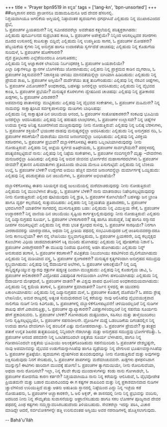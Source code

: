 +++
title = 'Prayer bpn9519 in ಕನ್ನಡ'
tags = ['lang-kn', 'bpn-unsorted']
+++
##ಅಗ್ನಿಶಾಸನ
ಪರಮ ಪ್ರಾಚೀನನೂ ಮಹಾಮಹಿಮನೂ ಆದ ದೇವರ ಹೆಸರಿನಲ್ಲಿ.  
ನಿಶ್ಚಯವಾಗಿಯೂ ಅಗಲಿಕೆಯ ಅಗ್ನಿಯಲ್ಲಿ ನಿಷ್ಠಾವಂತರ ಹೃದಯಗಳು ಧಗಧಗಿಸಿವೆ
ಎಲ್ಲಿಹುದು ನಿನ್ನ ಮುಖಾರವಿಂದದ ಪ್ರಭೆ,  
ಓ ಪ್ರಪಂಚಗಳ ಪ್ರಿಯತಮನೇ? 
ನಿನ್ನ ಸಮೀಪದವರೆಲ್ಲಾ ಅವಶೇಷದ ಕತ್ತಲೆಯಲ್ಲಿ ಪರಿತ್ಯಕ್ತರಾಗಿಹರು:   
ಎಲ್ಲಿಹುದು ಪುನರ್ಮಿಲನದ ಸುಪ್ರಭಾತದ ಕಾಂತಿ, 
ಓ ಪ್ರಪಂಚಗಳ ಅಪೇಕ್ಷೆಯೇ? 
ನಿನ್ನಿಂದ ಆರಿಸಲ್ಪಟ್ಟವರ ಶರೀರಗಳು ದೂರದ ಉಸುಕಿನಲ್ಲಿ ಕಂಪಿಸುತ್ತಾ ಬಿದ್ದಿವೆ; ಎಲ್ಲಿಹುದು ನಿನ್ನ ಉಪಸ್ಥಿತಿಯ ಸಾಗರ, 
ಓ ಪ್ರಪಂಚಗಳ ಮೋಹಕನೇ?
ಹೆಬ್ಬಯಕೆಯ ಕೈಗಳು ನಿನ್ನ ಅನುಗ್ರಹ ಹಾಗೂ ಉದಾರತೆಯ ಸ್ವರ್ಗದೆಡೆ ಚಾಚಿಹವು; 
ಎಲ್ಲಿಹುದು ನಿನ್ನ ಕೊಡುಗೆಯ ಸುರಿಮಳೆ, 
ಓ ಪ್ರಪಂಚಗಳ ಹೊಣೆಗಾರನೇ?  
ದೈವ ಪ್ರತಿಭಟಕರು ಎಲ್ಲೆಡೆಯಿಂದಲೂ ಪೀಡಿಸುತಿಹರು;  
ಎಲ್ಲಿಹುದು ನಿನ್ನ ಆಜ್ಞಾಕಾರಕ ಲೇಖನಿಯ ನಿರ್ಬಂಧಕಶಕ್ತಿ 
ಓ ಪ್ರಪಂಚಗಳ ಜಯಶಾಲಿಯೇ?  
ಎಲ್ಲಾ ದಿಕ್ಕುಗಳಲ್ಲೂ  ಶ್ವಾನಗಳ ಬೊಗಳಿಕೆಯು ಜೋರಾಗಿಹುದು; 
ಎಲ್ಲಿಹನು ನಿನ್ನ ಪ್ರಾಕ್ರಮದ ಕಾಡಿನ ಮೃಗರಾಜ, 
ಓ ಪ್ರಪಂಚಗಳ ಶಿಕ್ಷಿಸುವವನೇ? 
ನಿರಾಸಕ್ತಿಯ ಚಳಿಯು ಮಾನವತೆಯನ್ನೆಲ್ಲಾ ಬಿಗಿಯಾಗಿ ಹಿಡಿದಿಹುದು: 
ಎಲ್ಲಿಹುದು ನಿನ್ನ ಪ್ರೇಮದ ಶಾಖ, 
ಓ ಪ್ರಪಂಚಗಳ ಅಗ್ನಿಯೇ? ದುರ್ದೆಶೆಯು ತುತ್ತ ತುದಿಗೇರಿಹುದು: 
ಎಲ್ಲಿಹವು ನಿನ್ನ ನೆರವಿನ ಚಿಹ್ನೆಗಳು, ಓ ಪ್ರಪಂಚಗಳ ವಿಮೋಚಕನೇ? 
ಅಂಧಕಾರವು, ಬಹಳಷ್ಟು ಜನರನ್ನೆಲ್ಲಾ ಆವರಿಸಿಹುದು; 
ಎಲ್ಲಿಹುದು ನಿನ್ನ ವೈಭವದ ಕಾಂತಿ, ಓ ಪ್ರಪಂಚಗಳ ಪ್ರಭೆಯೇ? 
ಮನುಷ್ಯರ ಕೊರಳುಗಳು ದ್ವೇಷದಿಂದ ಚಾಚಿಹವು: 
ಎಲ್ಲಿಹವು ನಿನ್ನ ಪ್ರತೀಕಾರದ ಖಡ್ಗಗಳು, ಓ ಪ್ರಪಂಚಗಳ ವಿನಾಶಕನೇ?  
ಅಪಮಾನವು ಪಾತಾಳವನ್ನು ಮುಟ್ಟಿಹುದು:  ಎಲ್ಲಿಹವು ನಿನ್ನ ವೈಭವದ ಸಂಕೇತಗಳು,
ಓ ಪ್ರಪಂಚಗಳ ಮಹಿಮನೇ?  ನಿನ್ನ ನಾಮವನ್ನು ಸಾಕ್ಷಾತ್ಕರಿಸಿದ ಸರ್ವಕೃಪಾಳುವನ್ನು 
ದುಃಖಗಳು ಬಾಧಿಸಿಹವು:  
ಎಲ್ಲಿಹುದು ನಿನ್ನ ಸಾಕ್ಷಾತ್ಕರಿತ ದಿನ ಚಿಲುಮೆಯ ಆನಂದ,
ಓ ಪ್ರಪಂಚಗಳ ಸಂತೋಷಕಾರಕನೇ?
ಸಂಕಟವು ಭೂಮಿಯ ಜನರನ್ನೆಲ್ಲಾ ಆವರಿಸಿಹುದು:
ಎಲ್ಲಿಹವು ನಿನ್ನ ಹರುಷದ ಲಾಂಛನಗಳು, 
ಓ ಪ್ರಪಂಚಗಳ ಉಲ್ಲಾಸವೇ?
ನಿನ್ನ ಚಿಹ್ನೆಗಳ ಉದಯ ಸ್ಥಳವು ಅನಿಷ್ಟ ಸೂಚನೆಗಳಿಂದ
ಮುಚ್ಚಿರುವುದನ್ನು ನೀನು ನೋಡುತ್ತಿರುವೆ:
ಎಲ್ಲಿಹವು ನಿನ್ನ ಬಲಿಷ್ಠ ಬೆರಳುಗಳು,
ಓ ಪ್ರಪಂಚಗಳ ಶಕ್ತಿಯೇ?
ಭಯಂಕರ ದಾಹವು ಮನುಷ್ಯರನ್ನೆಲ್ಲಾ  ಆವರಿಸಿಹುದು:
ಎಲ್ಲಿಹುದು ನಿನ್ನ ಅನುಗ್ರಹದ ನದಿ,
ಓ ಪ್ರಪಂಚಗಳ ಕರುಣೆಯೇ?
ದುರಾಶೆಯು ಮಾನವ ಜನಾಂಗವನ್ನೆಲ್ಲಾ ಬಂಧಿಸಿಹುದು:
ಎಲ್ಲಿಹವು ನಿನ್ನ ವಿರಕ್ತಿಯ ಸಶರೀರಗಳು,
ಓ ಪ್ರಪಂಚಗಳ ಪ್ರಭುವೇ?
ದಬ್ಬಾಳಿಕೆಗೊಳಪಟ್ಟಿ ಈತನು
ಒಬ್ಬಂಟಿಯಾಗಿರುವುದನ್ನು ನೀನು ನೋಡುತ್ತಿರುವೆ:
ಎಲ್ಲಿಹರು ನಿನ್ನ ಆಜ್ಞೆಯ ಸ್ವರ್ಗದ ಅತಿಥೇಯರು,
ಓ ಪ್ರಪಂಚಗಳ ಸಾರ್ವಭೌಮನೇ?
ಪರಸ್ಥಳದಲ್ಲಿ ಪರಿತ್ಯಜಿಸಲ್ಪಟ್ಟಿರುವೆ ನಾನು:
ಎಲ್ಲಿಹವು ನಿನ್ನ ನಿಷ್ಠೆಯ ಸಂಕೇತಗಳು, 
ಓ ಪ್ರಪಂಚಗಳ ನಂಬಿಗಸ್ತನೇ?
ಮೃತ್ಯು –ವೇದನೆಗಳು ಮನುಜರನ್ನೆಲ್ಲಾ ಹಿಡಿದಿಹವು:
ಎಲ್ಲಿಹವು ನಿನ್ನ ಅಮರ ಜೀವನದ ಭೋರ್ಗರೆವ
ಮಹಾಸಾಗರದಲೆಗಳು
ಓ ಪ್ರಪಂಚಗಳ ಜೀವವೇ?
ಶೈತಾನನ ಪಿಸುಮಾತುಗಳು ಪ್ರತಿಯೊಂದು ಜೀವಿಯ ಮೇಲೂ ಪಿಸುಗುಟ್ಟಿವೆ:
ಎಲ್ಲಿಹುದು ನಿನ್ನ ಬೆಂಕಿಯ ಉಲ್ಕೆ,
ಓ ಪ್ರಪಂಚಗಳ ಬೆಳಕೇ?
ಉದ್ವೇಗದ ಅಮಲು ಹೆಚ್ಚಿನ ಮಾನವ ಜನಾಂಗವನ್ನೆಲ್ಲಾ 
ದುರ್ಮಾರ್ಗಕ್ಕೆ ಒಯ್ದಿಹುದು:
ಎಲ್ಲಿಹವು ನಿನ್ನ ಪರಿಶುದ್ಧತೆಯ ದಿನ ಚಿಲುಮೆಗಳು,
ಓ ಪ್ರಪಂಚಗಳ ಅಭಿಲಾಷೆಯೇ?

ದಬ್ಬಾಳಿಕೆಗೊಳಪಟ್ಟ ಈತನು ಸಿರಿಯನ್ನರ ಮಧ್ಯೆ ಜುಲುಮೆಯಲ್ಲಿ
ಮರೆಮಾಚಿರುವುದನ್ನು ನೀನು ನೋಡುತ್ತಿರುವೆ:
ಎಲ್ಲಿಹುದು ನಿನ್ನ ಮುಂಬೆಳಗಿನ ತೇಜಸ್ಸು,
ಓ ಪ್ರಪಂಚಗಳ ಬೆಳಕೇ?
ನಾನು ಮಾತನಾಡಲು ನಿಷೇಧಿಸಲ್ಪಟ್ಟಿರುವುದನ್ನು
ನೀನು ನೋಡುತ್ತಿರುವೆ:
ಎಲ್ಲಿಂದ ಪುಟಿಯುವುದು ನಿನ್ನ ಶ್ರುತಿ,
ಓ ಪ್ರಪಂಚಗಳ ಕೋಗಿಲೆಯೇ?
ಬಹಳಷ್ಟು ಜನ ಭ್ರಾಂತಿ ಹಾಗೂ ವ್ಯರ್ಥ ಕಲ್ಪನೆಯಲ್ಲಿ ಸುತ್ತುವರಿದಿಹರು:
ಎಲ್ಲಿಹರು ನಿನ್ನ ನಿಶ್ಚಯತೆಯ ಪ್ರತಿಪಾದಕರು,
ಓ ಪ್ರಪಂಚಗಳ ಭರವಸಿಗನೇ?
ಯಾತನೆಗಳ ಸಾಗರದಲ್ಲಿ ಮುಳುಗುತ್ತಿಹರು ಬಹಾ:
ಎಲ್ಲಿಹುದು ನಿನ್ನ ವಿಮುಕ್ತಿಯ ನೌಕೆ,
ಓ ಪ್ರಪಂಚಗಳ ಉದ್ಧಾರಕನೇ?
ನಿನ್ನ ವಾಣಿಯ ದಿನ ಚಿಲುಮೆಯು ಸೃಷ್ಟಿಯ 
ಕಾರ್ಗತ್ತಲಲ್ಲಿರುವುದನ್ನು ನೀನು ನೋಡುತ್ತಿರುವೆ:
ಎಲ್ಲಿಹನು ನಿನ್ನ ದಿವ್ಯಾನುಗ್ರಹದ ಸೂರ್ಯ,
ಓ ಪ್ರಪಂಚಗಳ ಬೆಳಕುಗಾರನೇ?
ಸತ್ಯ ಹಾಗೂ ಪರಿಶುದ್ಧತೆ, ನಿಷ್ಠೆ ಹಾಗೂ ಸನ್ಮಾನದ ದೀಪಗಳ
ನಂದಿಸಲ್ಪಟ್ಟಿವೆ:
ಎಲ್ಲಿಹುದು ನಿನ್ನ ಸೇಡು ಭರಿತ ಕ್ರೋಧದ ಸುಳಿವು,
ಓ ಪ್ರಪಂಚಗಳ ಸಾರಥಿಯೇ?
ನಿನಗಾಗಿ ವೀರರಾದವರನ್ನು ಯಾರನ್ನಾದರೂ, ಅಥವಾ ನಿನ್ನ
ಪ್ರೀತಿಯ ಪಥದಲ್ಲಿ ಸಂಭವಿಸಿರುವುದರ ಬಗ್ಗೆ ಚಿಂತಿಸುವವರನ್ನಾದರೂ
ನೀನು ಕಾಣಬಲ್ಲೆಯಾ?
ಈಗ ನನ್ನ ಲೇಖನಿಯು ಸ್ತಬ್ಧವಾಗುತ್ತಿಹುದು,
ಓ ಪ್ರಪಂಚಗಳ ಪ್ರಿಯಕರನೇ,
ದಿವ್ಯ ಕಲ್ಪವೃಕ್ಶದ ಕೊಂಬೆಗಳು ವಿಧಿಯ ಚಂಡಮಾರುತಗಳಿಗೆ
ಸಿಕ್ಕಿ ಮುರಿದು ಹೋಗಿಹವು:
ಎಲ್ಲಿಹುದು ನಿನ್ನ ಪೋಷಣೆಯ ನಿಶಾನೆ
ಓ ಪ್ರಪಂಚಗಳ ವೀರಾಗ್ರೇಸರನೇ?
ಈ ಮುಖವು ನಿಂದೆಯ ಧೂಳಿನಲ್ಲಿ ಅಡಗಿ ಹೋಗಿಹುದು:
ಎಲ್ಲಿಹುದು ನಿನ್ನ್ ಅನುಕಂಪದ ತಂಗಾಳಿ,
ಓ ಪ್ರಪಂಚಗಳ ಕರುಣಾಳೇ?
ಪವಿತ್ರತೆಯ ನಿಲುವಂಗಿಯು ಕಪಟಿಗಳಿಂದ ಮೈಲಿಗೆಯಾಗಿಹುದು
ಎಲ್ಲಿಹುದು ನಿನ್ನ ಮಡಿಯಾದ ವಸ್ತ್ರ,
ಓ ಪ್ರಪಂಚಗಳ ಶೃಂಗಾರಕನೇ?
ಮನುಷ್ಯರ ಕೃತ್ಯಗಳಿಂದಾಗಿ ಅನುಗ್ರಹದ ಸಮುದ್ರವು
ಸ್ತಬ್ಧವಾಗಿಹುದು:
ಎಲ್ಲಿಹವು ನಿನ್ನ ಔದಾರ್ಯದ ಅಲೆಗಳು,
ಓ ಪ್ರಪಂಚಗಳ ಆಕಾಂಕ್ಷೆಯೇ?
ನಿನ್ನ ದಿವ್ಯ ಸಾನ್ನಿಧ್ಯಕ್ಕೊಯ್ಯುವ ದ್ವಾರವು ಶತ್ರುಗಳ ಷಡ್ಯಂತ್ರ
ದಿಂದಾಗಿ ಮುಚ್ಚಿಹುದು:
ಎಲ್ಲಿಹವು ನಿನ್ನ ಕೊಡುಗೈಯ ಚಾವಿ,
ಓ ಪ್ರಪಂಚಗಳ ಕೀಲಿಕಾರಕನೇ?
ವಿದ್ರೋಹದ ವಿಷಪೂರಿತ ಗಾಳಿಯಿಂದಾಗಿ ಎಲೆಗಳು ಹಳದಿಯಾಗಿಹವು:
ಎಲ್ಲಿಹುದು ನಿನ್ನ ಔದಾರ್ಯದ ಮೇಘಧಾರೆ,
ಓ ಪ್ರಪಂಚಗಳ ದಾತನೇ?
ಈ ವಿಶ್ವವು ಪಾಪದ ಧೂಳಿನಿಂದ  ಅಂಧಕಾರಮಯವಾಗಿಹುದು:
ಎಲ್ಲಿಹುದು ನಿನ್ನ ಕ್ಷಮೆಯ ತಂಗಾಳಿ,
ಓ ಪ್ರಪಂಚಗಳ ಕ್ಷಮಾದಾತನೇ?
ನಿರ್ಜನ ಸ್ಥಳದಲ್ಲಿ ಈ ಯುವಕನು ಏಕಾಂಗಿಯಾಗಿಹನು:
ಎಲ್ಲಿಹುದು ನಿನ್ನ ದಿವ್ಯಾನುಗ್ರಹದ ಮಳೆ,
ಓ ಪ್ರಪಂಚಗಳ ಕೊಡುಗೈ ದೊರೆಯೇ?
ಓ ಪರಮ ಶ್ರೇಷ್ಠ ಲೇಖನಿಯೇ, ಅಮರ ರಾಜ್ಯದಲ್ಲಿ
ಅತ್ಯಂತ ಸುಮಧುರವಾದ ನಿನ್ನ ಕರೆಯನ್ನು ನಾವು ಆಲಿಸಿಹೆವು
ವೈಭವಯುಕ್ತವಾದ ನಾಲಿಗೆಯ ನುಡಿಗೆ ನೀನು ಕಿವಿಗೊಡು,
ಓ ಪ್ರಪಂಚಗಳಲ್ಲಿ ದಬ್ಬಾಳಿಕೆಗೊಳಪಟ್ಟವನೇ!
ಚಳಿಯಿಂದಲ್ಲದಿರೆ ನಿನ್ನ ನುಡಿಗಳ ಶಾಖವು ಹೇಗೆ ವಿರಾಜಿಸುತ್ತಿತ್ತು,
ಓ ಪ್ರಪಂಚಗಳ ವ್ಯಾಖ್ಯಾಕಾರನೇ?
ವಿಪತ್ತುಗಳಿಂದಲ್ಲದಿರೆ ನಿನ್ನ ಸಹನೆಯ ಸೂರ್ಯನು ಹೇಗೆ 
ಪ್ರಕಾಶಿಸುವನು.
ಓ ಪ್ರಪಂಚಗಳ ಬೆಳಕೇ?
ಗೋಳಾಡದಿರು ದುಷ್ಟರಿಂದಾಗಿ,
ಸಹಿಸಲು ಮತ್ತು ತಾಳ್ಮೆಯಿಂದಿರಲು ನೀನು ಸೃಷ್ಟಿಸಲ್ಪಟ್ಟಿದ್ದಿಯೇ,
ಓ ಪ್ರಪಂಚಗಳ ಸಹನಾಶೀಲನೇ.
ದ್ರೋಹಿಗಳ ಮಧ್ಯೆ ಒಡಂಬಡಿಕೆಯ ದಿಗಂತದಲ್ಲಿನ ನಿನ್ನ ಉದಯ
ಹಾಗೂ ದೇವರಿಗಾಗಿ ನಿನ್ನ ಹಂಬಲಿಕೆ ಎಷ್ಟು ಮನೋಹರವಾಗಿತ್ತು.
ಓ ಪ್ರಪಂಚಗಳ ಪ್ರೇಮವೇ?
ಸ್ವಾತಂತ್ರ್ಯದ ಪತಾಕೆ ಉನ್ನತ ಶಿಖರದ ತುತ್ತತುದಿಯಲ್ಲಿ ನಿನ್ನಿಂದಲೇ 
ನೆಡಲಾಗಿತ್ತು ಮತ್ತು ಅನುಗ್ರಹದ ಸಮುದ್ರವು ಭೋರ್ಗರೆದಿತ್ತು.
ಓ ಪ್ರಪಂಚಗಳ ಆನಂದ ಪರವಶನೇ
ನಿನ್ನ ಒಂಟಿತನದಿಂದಲೇ ಐಕ್ಯತೆಯ ಸೂರ್ಯ ಬೆಳಗಿಹನು,
ಹಾಗೂ ನಿನ್ನ ಗಡೀಪಾರಿನಿಂದಲೇ ಐಕ್ಯತೆಯ ಭೂಮಿಯು
ಅಲಂಕೃತಗೊಂಡಿಹುದು
ಸಹನೆಯಿಂದಿರು ಓ ಪ್ರಪಂಚಗಳ ದೇಶಭ್ರಷ್ಟನೇ,
ನಾವು ಅಪಮಾನವನ್ನು ವೈಭವದ ಉಡುಗೆಯನ್ನಾಗಿಸಿಹೆವು
ಹಾಗೂ ವ್ಯಥೆಯನ್ನು ನಿನ್ನ ದೇಗುಲದ
ಭೂಷಣವನ್ನಾಗಿಸಿಹೆವು
ಓ ಪ್ರಪಂಚಗಳ ಪ್ರತಿಷ್ಠೆಯೇ.
ಹೃದಯಗಳು ದ್ವೇಷಗಳಿಂದ ತುಂಬಿರುವುದನ್ನೂ
ನೀನು ನೋಡುತ್ತಿರುವೆ ಮತ್ತು ಅವುಗಳನ್ನು ಲಕ್ಷಿಸದಿರುವುದು
ನಿನಗೆ ಸೇರಿಹುದು,
ಓ ಪ್ರಪಂಚಗಳ ಪಾಪಗಳನ್ನು ಮರೆಮಾಚುವವನೇ.
ಖಡ್ಗಗಳು ಥಳಥಳಿಸಿದಾಗ ಮುನ್ನುಗ್ಗು!
ಈಟಿಗಳು ಹಾರಿದಾಗ ಮುಂದಕ್ಕೆ ಹೋಗು!
ಓ ಪ್ರಪಂಚಗಳ ತ್ಯಾಗಮಯಿಯೇ,
ನೀನು ರೋದಿಸುವೆಯಾ, ಅಥವಾ ನಾನು ರೋದಿಸಲೇ?
ಇಲ್ಲಾ, ನಿನ್ನ ಕೆಲವೇ ಕೆಲವು ಮುಂದಾಳುಗಳನ್ನು ಕಂಡು 
ನಾನು ಗೋಳಾಡಲೇ,
ಓ ಪ್ರಪಂಚಗಳ ರೋದನೆಯ ಕಾರಣ ಕರ್ತನೇ?
ನಿಶ್ಚಯವಾಗಿಯೂ ನಾನು ನಿನ್ನ ಕರೆಯನ್ನು ಆಲಿಸಿರುವೆ,
ಓ ವೈಭವೋಪೇತ ಪ್ರಿಯತಮನೇ ಮತ್ತು ಬಹಾರ
ಮುಖಾರವಿಂದವು ಈ ಗ ಕಷ್ಟಗಳ ಶಾಖದಿಂದ ಮತ್ತು ನಿನ್ನ 
ಪ್ರಕಾಶಮಾನವಾದ ನುಡಿಗಳ ಜ್ವಾಲೆಗಳಿಂದ ಉರಿಯುತ್ತಿದೆ ಮತ್ತು ಆತನು ಅಹುತಿಯ ಸ್ಥಾನದಲ್ಲಿ ನಿಷ್ಠೆಯಿಂದ
ಎದ್ದು ನಿನ್ನ ಇಚ್ಛೆಯ ಕಡೆ ನೋಡುತಿಹನು,
ಓ ಪ್ರಪಂಚಗಳ ಆಜ್ಝಾಕಾರಕನೇ,
ಓ ಅಲಿ ಅಕ್ಬರ್, ಈ ಶಾಸನದಲ್ಲಿ ನೀನು ನಿನ್ನ ಪ್ರಭುವನ್ನು ವಂದಿಸು, ಅದರಿಂದ ನೀನು ನಿನ್ನ ಸೌಮ್ಯತೆಯ ಸುವಾಸನೆಯನ್ನು
ಆಘ್ರಾಣಿಸಬಹುದು ಹಾಗೂ ಸಕಲ ಲೋಕಗಳ ಪೂಜ್ಯನಾದ ದೇವರ ಪಥದಲ್ಲಿ ಎಂಥ ಕಷ್ಟಗಳು ನಮ್ಮನ್ನಾವರಿಸಿರಬಹುದೆಂದು ತಿಳಿಯಬಹುದು.
ಸೇವಕರೆಲ್ಲಾ ಇದನ್ನು ಪಠಿಸಿ, ವಿಚಾರ ಮಾಡಿದ್ದೇ ಆದರೆ, ಸರ್ವಲೋಕಗಳನ್ನೇ ಹತ್ತಿ ಉರಿಸುವಂತಹ ಅಗ್ನಿಯು ಅವರ ನರನಾಡಿಗಳಲ್ಲಿ ಹೊತ್ತಿಸಲಾಗುವುದು.

-- Bahá'u'lláh
